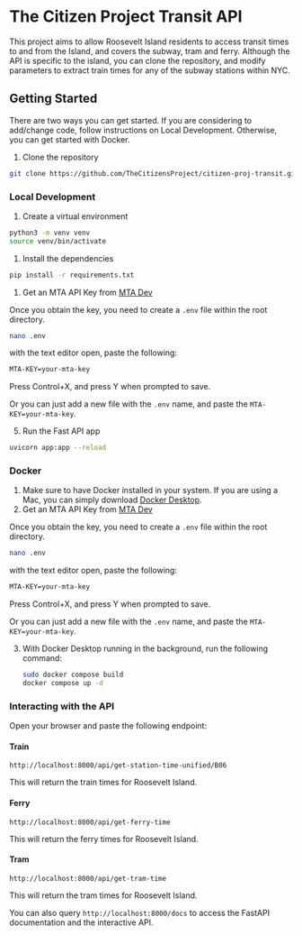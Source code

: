 # The Citizen Project Transit API

This project aims to allow Roosevelt Island residents to access transit times to and from the Island, and covers
the subway, tram and ferry. Although the API is specific to the island, you can clone the repository, and modify parameters
to extract train times for any of the subway stations within NYC.


## Getting Started

There are two ways you can get started. If you are considering to add/change code, follow instructions on Local Development. Otherwise, you
can get started with Docker.

1. Clone the repository
```bash
git clone https://github.com/TheCitizensProject/citizen-proj-transit.git
```

### Local Development

1. Create a virtual environment
```bash
python3 -m venv venv
source venv/bin/activate
```
1. Install the dependencies
```bash
pip install -r requirements.txt
```
1. Get an MTA API Key from [MTA Dev](https://new.mta.info/developers)

Once you obtain the key, you need to create a `.env` file within the root directory.
```bash
nano .env
```
with the text editor open, paste the following:
```bash
MTA-KEY=your-mta-key
```
Press Control+X, and press Y when prompted to save.

Or you can just add a new file with the `.env` name, and paste the `MTA-KEY=your-mta-key`.

5. Run the Fast API app

```bash
uvicorn app:app --reload
```

### Docker

1. Make sure to have Docker installed in your system. If you are using a Mac, you can simply download [Docker Desktop](https://www.docker.com/products/docker-desktop/).
2. Get an MTA API Key from [MTA Dev](https://new.mta.info/developers)

Once you obtain the key, you need to create a `.env` file within the root directory.
```bash
nano .env
```
with the text editor open, paste the following:
```bash
MTA-KEY=your-mta-key
```
Press Control+X, and press Y when prompted to save.

Or you can just add a new file with the `.env` name, and paste the `MTA-KEY=your-mta-key`.

3. With Docker Desktop running in the background, run the following command:
   ```bash
   sudo docker compose build
   docker compose up -d
   ```

### Interacting with the API
Open your browser and paste the following endpoint:

#### Train
```
http://localhost:8000/api/get-station-time-unified/B06
```
This will return the train times for Roosevelt Island.
#### Ferry
```
http://localhost:8000/api/get-ferry-time
```
This will return the ferry times for Roosevelt Island.
#### Tram
```
http://localhost:8000/api/get-tram-time
```
This will return the tram times for Roosevelt Island.

You can also query `http://localhost:8000/docs` to access the FastAPI documentation and the interactive API.